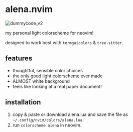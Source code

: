 # alena.nvim
![dummycode_v2](https://github.com/user-attachments/assets/c328c03f-3efb-4b11-97d7-18ff235efc54)

my personal light colorscheme for neovim!

designed to work best with `termguicolors` & `tree-sitter`.

## features
- thoughtful, sensible color choices
- the only good light colorscheme ever made
- ALMOST white background
- feels like looking at a real paper document!

## installation
1. copy & paste or download alena.lua and save the file as `~/.config/nvim/colors/alena.lua`.
2. run `colorscheme alena` in neovim.
